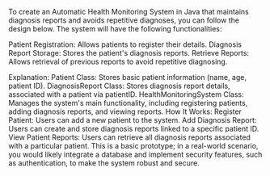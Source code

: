 To create an Automatic Health Monitoring System in Java that maintains diagnosis reports and avoids repetitive diagnoses, you can follow the design below. The system will have the following functionalities:

Patient Registration: Allows patients to register their details.
Diagnosis Report Storage: Stores the patient's diagnosis reports.
Retrieve Reports: Allows retrieval of previous reports to avoid repetitive diagnosing.

Explanation:
Patient Class: Stores basic patient information (name, age, patient ID).
DiagnosisReport Class: Stores diagnosis report details, associated with a patient via patientID.
HealthMonitoringSystem Class: Manages the system's main functionality, including registering patients, adding diagnosis reports, and viewing reports.
How It Works:
Register Patient: Users can add a new patient to the system.
Add Diagnosis Report: Users can create and store diagnosis reports linked to a specific patient ID.
View Patient Reports: Users can retrieve all diagnosis reports associated with a particular patient.
This is a basic prototype; in a real-world scenario, you would likely integrate a database and implement security features, such as authentication, to make the system robust and secure.
